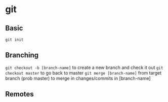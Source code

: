 # git

## Basic
`git init`

## Branching
`git checkout -b [branch-name]` to create a new branch and check it out
`git checkout master` to go back to master
`git merge [branch-name]` from target branch (prob master) to merge in changes/commits in [branch-name]
## Remotes